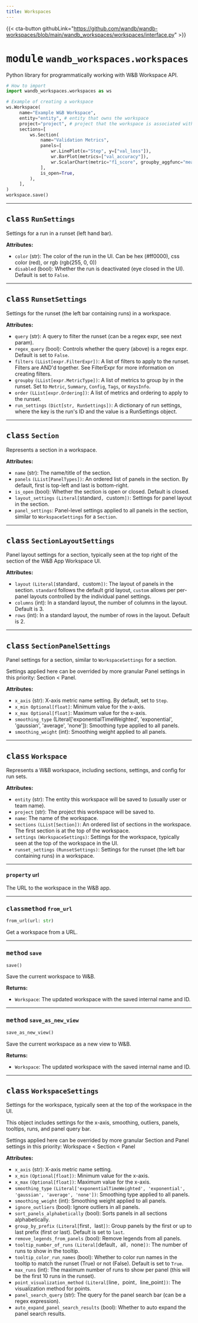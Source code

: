 ```yaml
---
title: Workspaces
---
```

{{< cta-button githubLink="https://github.com/wandb/wandb-workspaces/blob/main/wandb_workspaces/workspaces/interface.py" >}}

<!-- markdownlint-turnedoff -->



# <kbd>module</kbd> `wandb_workspaces.workspaces`
Python library for programmatically working with W&B Workspace API. 

```python
# How to import
import wandb_workspaces.workspaces as ws

# Example of creating a workspace
ws.Workspace(
     name="Example W&B Workspace",
     entity="entity", # entity that owns the workspace
     project="project", # project that the workspace is associated with
     sections=[
         ws.Section(
             name="Validation Metrics",
             panels=[
                 wr.LinePlot(x="Step", y=["val_loss"]),
                 wr.BarPlot(metrics=["val_accuracy"]),
                 wr.ScalarChart(metric="f1_score", groupby_aggfunc="mean"),
             ],
             is_open=True,
         ),
     ],
)
workspace.save()
```

---



## <kbd>class</kbd> `RunSettings`
Settings for a run in a runset (left hand bar). 



**Attributes:**
 
 - `color` (str): The color of the run in the UI. Can be hex (#ff0000), css color (red), or rgb (rgb(255, 0, 0)) 
 - `disabled` (bool): Whether the run is deactivated (eye closed in the UI). Default is set to `False`. 







---



## <kbd>class</kbd> `RunsetSettings`
Settings for the runset (the left bar containing runs) in a workspace. 



**Attributes:**
 
 - `query` (str): A query to filter the runset (can be a regex expr, see next param). 
 - `regex_query` (bool): Controls whether the query (above) is a regex expr. Default is set to `False`. 
 - `filters` `(LList[expr.FilterExpr])`: A list of filters to apply to the runset. Filters are AND'd together. See FilterExpr for more information on creating filters. 
 - `groupby` `(LList[expr.MetricType])`: A list of metrics to group by in the runset. Set to `Metric`, `Summary`, `Config`, `Tags`, or `KeysInfo`. 
 - `order` `(LList[expr.Ordering])`: A list of metrics and ordering to apply to the runset. 
 - `run_settings` `(Dict[str, RunSettings])`: A dictionary of run settings, where the key is the run's ID and the value is a RunSettings object. 







---



## <kbd>class</kbd> `Section`
Represents a section in a workspace. 



**Attributes:**
 
 - `name` (str): The name/title of the section. 
 - `panels` `(LList[PanelTypes])`: An ordered list of panels in the section. By default, first is top-left and last is bottom-right. 
 - `is_open` (bool): Whether the section is open or closed. Default is closed. 
 - `layout_settings` `(Literal[`standard`, `custom`])`: Settings for panel layout in the section. 
 - `panel_settings`: Panel-level settings applied to all panels in the section, similar to `WorkspaceSettings` for a `Section`. 







---



## <kbd>class</kbd> `SectionLayoutSettings`
Panel layout settings for a section, typically seen at the top right of the section of the W&B App Workspace UI. 



**Attributes:**
 
 - `layout` `(Literal[`standard`, `custom`])`: The layout of panels in the section. `standard` follows the default grid layout, `custom` allows per per-panel layouts controlled by the individual panel settings. 
 - `columns` (int): In a standard layout, the number of columns in the layout. Default is 3. 
 - `rows` (int): In a standard layout, the number of rows in the layout. Default is 2. 







---



## <kbd>class</kbd> `SectionPanelSettings`
Panel settings for a section, similar to `WorkspaceSettings` for a section. 

Settings applied here can be overrided by more granular Panel settings in this priority: Section < Panel. 



**Attributes:**
 
 - `x_axis` (str): X-axis metric name setting. By default, set to `Step`. 
 - `x_min Optional[float]`: Minimum value for the x-axis. 
 - `x_max Optional[float]`: Maximum value for the x-axis. 
 - `smoothing_type` (Literal['exponentialTimeWeighted', 'exponential', 'gaussian', 'average', 'none']): Smoothing type applied to all panels. 
 - `smoothing_weight` (int): Smoothing weight applied to all panels. 







---



## <kbd>class</kbd> `Workspace`
Represents a W&B workspace, including sections, settings, and config for run sets. 



**Attributes:**
 
 - `entity` (str): The entity this workspace will be saved to (usually user or team name). 
 - `project` (str): The project this workspace will be saved to. 
 - `name`: The name of the workspace. 
 - `sections` `(LList[Section])`: An ordered list of sections in the workspace. The first section is at the top of the workspace. 
 - `settings` `(WorkspaceSettings)`: Settings for the workspace, typically seen at the top of the workspace in the UI. 
 - `runset_settings` `(RunsetSettings)`: Settings for the runset (the left bar containing runs) in a workspace. 


---

#### <kbd>property</kbd> url

The URL to the workspace in the W&B app. 



---



### <kbd>classmethod</kbd> `from_url`

```python
from_url(url: str)
```

Get a workspace from a URL. 

---



### <kbd>method</kbd> `save`

```python
save()
```

Save the current workspace to W&B. 



**Returns:**
 
 - `Workspace`: The updated workspace with the saved internal name and ID. 

---



### <kbd>method</kbd> `save_as_new_view`

```python
save_as_new_view()
```

Save the current workspace as a new view to W&B. 



**Returns:**
 
 - `Workspace`: The updated workspace with the saved internal name and ID.

---



## <kbd>class</kbd> `WorkspaceSettings`
Settings for the workspace, typically seen at the top of the workspace in the UI. 

This object includes settings for the x-axis, smoothing, outliers, panels, tooltips, runs, and panel query bar. 

Settings applied here can be overrided by more granular Section and Panel settings in this priority: Workspace < Section < Panel 



**Attributes:**
 
 - `x_axis` (str): X-axis metric name setting. 
 - `x_min` `(Optional[float])`: Minimum value for the x-axis. 
 - `x_max` `(Optional[float])`: Maximum value for the x-axis. 
 - `smoothing_type` `(Literal['exponentialTimeWeighted', 'exponential', 'gaussian', 'average', 'none'])`: Smoothing type applied to all panels. 
 - `smoothing_weight` (int): Smoothing weight applied to all panels. 
 - `ignore_outliers` (bool): Ignore outliers in all panels. 
 - `sort_panels_alphabetically` (bool): Sorts panels in all sections alphabetically. 
 - `group_by_prefix` `(Literal[`first`, `last`])`: Group panels by the first or up to last prefix (first or last). Default is set to `last`. 
 - `remove_legends_from_panels` (bool): Remove legends from all panels. 
 - `tooltip_number_of_runs` `(Literal[`default`, `all`, `none`])`: The number of runs to show in the tooltip. 
 - `tooltip_color_run_names` (bool): Whether to color run names in the tooltip to match the runset (True) or not (False). Default is set to `True`. 
 - `max_runs` (int): The maximum number of runs to show per panel (this will be the first 10 runs in the runset). 
 - `point_visualization_method` `(Literal[`line`, `point`, `line_point`])`: The visualization method for points. 
 - `panel_search_query` (str): The query for the panel search bar (can be a regex expression). 
 - `auto_expand_panel_search_results` (bool): Whether to auto expand the panel search results. 





